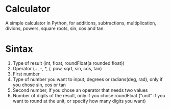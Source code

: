 # Calculator
A simple calculator in Python, for additions, subtractions, multiplication, divions, powers, square roots, sin, cos and tan.
# Sintax
1) Type of result (int, float, roundFloat(a rounded float))
2) Operator (+, -, *, /, pow, sqrt, sin, cos, tan)
3) First number
4) Type of number you want to input, degrees or radians(deg, rad), only if you chose sin, cos or tan
5) Second number, if you chose an operator that needs two values
6) Number of digits of the result, only if you chose roundFloat ("unit" if you want
to round at the unit, or specify how many digits you want)
